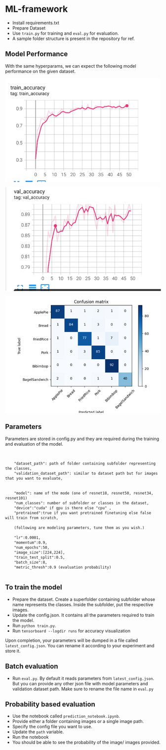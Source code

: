 # ML-framework
- Install requirements.txt
- Prepare Dataset
- Use `train.py` for training and `eval.py` for evaluation.
- A sample folder structure is present in the repository for ref.


## Model Performance

With the same hyperparams, we can expect the following model performance on the given dataset.

![Training Phase](<Screenshot from 2023-08-17 13-42-38.png>)

![Validation Phase](<Screenshot from 2023-08-17 13-42-28.png>)


![Testing Confusion Matrix](Figure_1.png)




## Parameters

Parameters are stored in config.py and they are required during the training and evaluation of the model. 

```


    "dataset_path": path of folder containing subfolder representing the classes,
    "validation_dataset_path": similar to dataset path but for images that you want to evaluate,


    "model": name of the mode (one of resnet18, resnet50, resnet34, resnet101)
    "num_classes": number of subfolder or classes in the dataset,
    "device":"cuda" if gpu is there else "cpu" ,
    "pretrained":true if you want pretrained finetuning else false will train from scratch,
    
    (following are modeling parameters, tune them as you wish.)

    "lr":0.0001,
    "momentum":0.9,
    "num_epochs":50,
    "image_size":[224,224],
    "train_test_split":0.5,
    "batch_size":8,
    "metric_thresh":0.9 (evaluation probability)
    

```




## To train the model 
 - Prepare the dataset. Create a superfolder containing subfolder whose name represents the classes. Inside the subfolder, put the respective images. 
 - Update the config.json. It contains all the parameters required to train the model.
 - Run `python train.py`.
 - Run `tensorboard --logdir runs` for accuracy visualization

Upon completion, your parameters will be dumped in a file called `latest_config.json`. You can rename it according to your experiment and store it. 

## Batch evaluation
- Run `eval.py`. By default it reads parameters from `latest_config.json`. But you can provide any other json file with model parameters and validation dataset path. Make sure to rename the file name in `eval.py`

## Probability based evaluation
- Use the notebook called `prediction_notebook.ipynb`.
- Provide either a folder containing images or a single image path.
- Specify the config file you want to use.
- Update the `path` variable.  
- Run the notebook
- You should be able to see the probability of the image/ images provided. 

